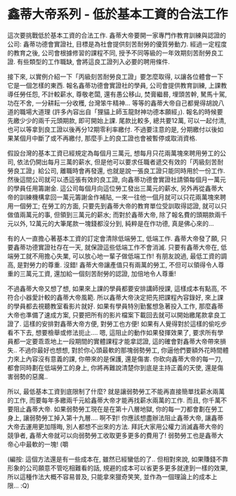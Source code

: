 # 鑫蒂大帝系列 - 低於基本工資的合法工作

這次要挑戰低於基本工資的合法工作. 鑫蒂大帝要開一家專門作教育訓練與認證的公司: 鑫蒂功德會實證社, 目標是為社會提供刻苦耐勞的優質勞動力. 經過一定程度的教育之後, 公司會根據修習的課程不同, 授予不同等級的一年效期刻苦耐勞良工證. 有些類型的工作職缺, 會將這良工證列入必要的聘用條件.

接下來, 以實例介紹一下「丙級刻苦耐勞良工證」要怎麼取得, 以讓各位體會一下它是一個怎樣的東西. 報名鑫蒂功德會實證社的學員, 公司會提供教育訓練, 上課教導任勞任怨, 不計較薪水, 尊敬老闆, 還有愚公移山, 焚膏繼晷, 埋頭苦幹, 駑馬十駕, 功在不舍, 一分耕耘一分收穫, 台灣笨牛精神... 等等的鑫蒂大帝自己都覺得胡說八道的職場大道理 (許多內容出自「狸貓上師玉龍財神功德本願經」). 報名的時候要先繳少少的兩千元頭期款, 即可開始上課. 尾款比較多, 總共要12萬, 可以一起付清, 也可以等拿到良工證以後再分12期零利率繳付. 不過要注意的是, 分期繳付以後如果某個月中斷了或不再繳付, 那麼手上的良工證也會被暫停或取消資格.

假設台灣的基本工資已經規定為每個月三萬元, 想每月只花兩萬塊來聘用勞工的公司, 依法仍開出每月三萬的薪水, 但是他可以要求任職者遞交有效的「丙級刻苦耐勞良工證」給公司, 離職時會再發還, 也就是說一張良工證只能同時用於一份工作. 然後這間公司就可以憑這張有效的良工證, 向鑫蒂功德會實證社請領每個月一萬元的學員任用籌謝金. 這公司每個月向這位勞工發出三萬元的薪水, 另外再從鑫蒂大帝的訓練機構拿回一萬元籌謝金作補貼, 一來一往他一個月就可以只花兩萬塊來聘用一個勞工; 在勞工的方面, 只要先到鑫蒂大帝的教育單位受訓取得認證, 就可以只做值兩萬元的事, 但領到三萬元的薪水; 而對於鑫蒂大帝, 除了報名費的頭期款兩千元以外, 12萬元的大筆尾款一塊錢都沒分到, 純粹是在作功德, 真是佛心來的...

有的人一直擔心著基本工資的訂定會清除低端勞工, 低端工作. 鑫蒂大帝發了願, 只要鑫蒂功德實證社存在一天, 就保證這些低端工作不會消滅. 只要有鑫蒂大帝在, 低端勞工就不用擔心失業, 可以放心地一輩子做低端工作! 有朋友說過, 最低工資的調高, 是對勞力的尊重. 沒錯! 鑫蒂大帝讓產值只有兩萬的勞工, 不但可以領得令人尊重的三萬元工資, 還加給一個刻苦耐勞的認證, 加倍地令人尊重!

不過鑫蒂大帝又想了想, 如果來上課的學員都要安排講師授課, 這樣成本有點高, 不符合小器愛計較的鑫蒂大帝風範. 所以鑫蒂大帝決定把先把課程內容錄好, 來上課的學員都去視聽教室看影片就好. 如果有學員特別勤奮想急著投入工作, 那麼鑫蒂大帝也準備了速成方案, 只要把所有的影片檔案下載回去就可以開始繳尾款拿良工證了. 這樣的安排對鑫蒂大帝方便, 對勞工也方便! 如果有人覺得對於這樣的偷吃步看不下去, 想要檢舉或修法扼止.... 嗯, 這阻止的動作如果發揮效果了, 要求所有學員都一定要乖乖地上一段期間的實體課程才能拿認證, 這的確會對鑫蒂大帝帶來損失.. 不過你最好也想想, 對於你心頭最軟的那塊弱勢勞工, 你逼他們要額外花時間體力來上內容沒有意義的課, 你帶來的是保護, 還是傷害. 你砍向鑫蒂大帝的每一刀, 都會同時劃在低端勞工的身上, 你將再難說清楚你到底是主持正義的天使, 還是傷害弱勢的惡魔..

所以, 最低基本工資到底限制了什麼? 就是讓弱勢勞工不能再直接簡單找薪水兩萬的工作, 而要每年多繳兩千元給鑫蒂大帝才能再找薪水兩萬的工作. 而且, 你千萬不要阻止鑫蒂大帝. 如果弱勢勞工現在是在第十八層地獄, 你的每一刀都會劃在勞工身上, 讓弱勢勞工掉入第十九層.... 啊不對! 你應該想盡辦法阻止鑫蒂大帝, 讓鑫蒂大帝去運用更加隱晦, 別人都想不出來的方法. 拜託大家用公權力消滅鑫蒂大帝的競爭者, 鑫蒂大帝就可以向弱勢勞工收取更多更多的費用了! 弱勢勞工也是鑫蒂大帝心中最軟的一塊! (嚼

(編按: 這個方法還是有一些成本在, 雖然已經蠻低的了.. 但相對來說, 如果賺錢不靠形象的公司願意不管吃相難看的話, 規避的成本可以省更多更多就達到一樣的效果, 所以這種作法大概不容易普及, 只能拿來獵奇笑笑, 並作為一個理論上的成本上限... :Q)
